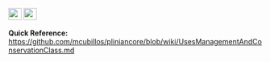 <img src='http://img585.imageshack.us/img585/4808/optional.jpg' width='26' height='24' /> <img src='http://imageshack.us/a/img16/5397/multipleg.jpg' width='26' height='24' />

**Quick Reference:** https://github.com/mcubillos/pliniancore/blob/wiki/UsesManagementAndConservationClass.md
